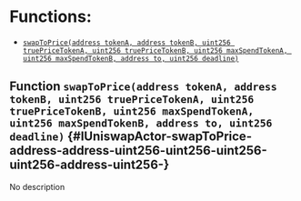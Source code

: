 # Functions:

- [`swapToPrice(address tokenA, address tokenB, uint256 truePriceTokenA, uint256 truePriceTokenB, uint256 maxSpendTokenA, uint256 maxSpendTokenB, address to, uint256 deadline)`](#IUniswapActor-swapToPrice-address-address-uint256-uint256-uint256-uint256-address-uint256-)

## Function `swapToPrice(address tokenA, address tokenB, uint256 truePriceTokenA, uint256 truePriceTokenB, uint256 maxSpendTokenA, uint256 maxSpendTokenB, address to, uint256 deadline)` {#IUniswapActor-swapToPrice-address-address-uint256-uint256-uint256-uint256-address-uint256-}

No description
